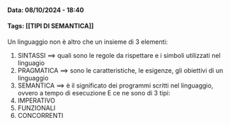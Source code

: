 #### Data: 08/10/2024 - 18:40
#### Tags: [[TIPI DI SEMANTICA]]

Un linguaggio non è altro che un insieme di 3 elementi:
1. SINTASSI $\implies$ quali sono le regole da rispettare e i simboli utilizzati nel linguagio
2. PRAGMATICA $\implies$ sono le caratteristiche, le esigenze, gli obiettivi di un linguaggio
3. SEMANTICA $\implies$ è il significato dei programmi scritti nel linguaggio, ovvero a tempo di esecuzione
E ce ne sono di 3 tipi:
1. IMPERATIVO
2. FUNZIONALI
3. CONCORRENTI